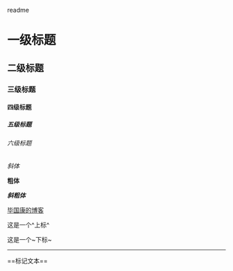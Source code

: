 readme


# 一级标题
## 二级标题
### 三级标题
#### 四级标题
##### 五级标题
###### 六级标题

*斜体*

**粗体**

***斜粗体***


[毕国康的博客](https://biguokang.cn "biguokang")


这是一个^上标^

这是一个~下标~


---

==标记文本==
